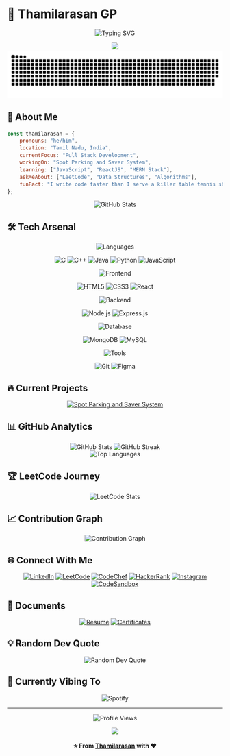 # 🚀 Thamilarasan GP

<div align="center">
  
  ![Typing SVG](https://readme-typing-svg.herokuapp.com/?font=Fira+Code&size=30&duration=3000&pause=1000&color=00D9FF&center=true&vCenter=true&width=600&lines=Full+Stack+Developer+%F0%9F%92%BB;Problem+Solver+%F0%9F%A7%A9;Code+Enthusiast+%E2%9A%A1;Always+Learning+%F0%9F%93%9A)
  
  <img src="https://capsule-render.vercel.app/api?type=waving&color=gradient&customColorList=12&height=100&section=header&text=&fontSize=0&animation=twinkling"/>
  
</div>

<div align="center">
  <img src="https://github.com/1999AZZAR/1999AZZAR/blob/readme/resources/img/grid-snake.svg" alt="Snake animation" />
</div>

## 🎯 About Me

```javascript
const thamilarasan = {
    pronouns: "he/him",
    location: "Tamil Nadu, India",
    currentFocus: "Full Stack Development",
    workingOn: "Spot Parking and Saver System",
    learning: ["JavaScript", "ReactJS", "MERN Stack"],
    askMeAbout: ["LeetCode", "Data Structures", "Algorithms"],
    funFact: "I write code faster than I serve a killer table tennis shot! 🏓"
};
```

<div align="center">
  <img src="https://github-readme-stats.vercel.app/api?username=Thamilarasan-gp&show_icons=true&theme=tokyonight&hide_border=true&bg_color=0D1117&title_color=00D9FF&icon_color=00D9FF&text_color=FFFFFF" alt="GitHub Stats" />
</div>

## 🛠️ Tech Arsenal

<div align="center">
  
  ![Languages](https://img.shields.io/badge/Languages-FF6B6B?style=for-the-badge&logo=code&logoColor=white)
  
  ![C](https://img.shields.io/badge/C-00599C?style=for-the-badge&logo=c&logoColor=white)
  ![C++](https://img.shields.io/badge/C++-00599C?style=for-the-badge&logo=cplusplus&logoColor=white)
  ![Java](https://img.shields.io/badge/Java-ED8B00?style=for-the-badge&logo=java&logoColor=white)
  ![Python](https://img.shields.io/badge/Python-3776AB?style=for-the-badge&logo=python&logoColor=white)
  ![JavaScript](https://img.shields.io/badge/JavaScript-F7DF1E?style=for-the-badge&logo=javascript&logoColor=black)
  
  ![Frontend](https://img.shields.io/badge/Frontend-4ECDC4?style=for-the-badge&logo=react&logoColor=white)
  
  ![HTML5](https://img.shields.io/badge/HTML5-E34F26?style=for-the-badge&logo=html5&logoColor=white)
  ![CSS3](https://img.shields.io/badge/CSS3-1572B6?style=for-the-badge&logo=css3&logoColor=white)
  ![React](https://img.shields.io/badge/React-20232A?style=for-the-badge&logo=react&logoColor=61DAFB)
  
  ![Backend](https://img.shields.io/badge/Backend-45B7D1?style=for-the-badge&logo=node.js&logoColor=white)
  
  ![Node.js](https://img.shields.io/badge/Node.js-43853D?style=for-the-badge&logo=node.js&logoColor=white)
  ![Express.js](https://img.shields.io/badge/Express.js-404D59?style=for-the-badge&logo=express&logoColor=white)
  
  ![Database](https://img.shields.io/badge/Database-96CEB4?style=for-the-badge&logo=mongodb&logoColor=white)
  
  ![MongoDB](https://img.shields.io/badge/MongoDB-4EA94B?style=for-the-badge&logo=mongodb&logoColor=white)
  ![MySQL](https://img.shields.io/badge/MySQL-00000F?style=for-the-badge&logo=mysql&logoColor=white)
  
  ![Tools](https://img.shields.io/badge/Tools-DDA0DD?style=for-the-badge&logo=visualstudiocode&logoColor=white)
  
  ![Git](https://img.shields.io/badge/Git-F05032?style=for-the-badge&logo=git&logoColor=white)
  ![Figma](https://img.shields.io/badge/Figma-F24E1E?style=for-the-badge&logo=figma&logoColor=white)
  
</div>

## 🔥 Current Projects

<div align="center">
  
  <a href="https://github.com/ParkEasy-App/SPBS">
    <img src="https://github-readme-stats.vercel.app/api/pin/?username=ParkEasy-App&repo=SPBS&theme=tokyonight&hide_border=true&bg_color=0D1117&title_color=00D9FF&icon_color=00D9FF&text_color=FFFFFF" alt="Spot Parking and Saver System" />
  </a>
  
</div>

## 📊 GitHub Analytics

<div align="center">
  <img width="49%" src="https://github-readme-stats.vercel.app/api?username=varshini11113&show_icons=true&theme=tokyonight&hide_border=true&bg_color=0D1117&title_color=00D9FF&icon_color=00D9FF&text_color=FFFFFF" alt="GitHub Stats" />
  <img width="49%" src="https://github-readme-streak-stats.herokuapp.com/?user=Thamilarasan-gp&theme=tokyonight&hide_border=true&background=0D1117&stroke=00D9FF&ring=00D9FF&fire=FF6B6B&currStreakNum=FFFFFF&sideNums=FFFFFF&currStreakLabel=00D9FF&sideLabels=FFFFFF&dates=FFFFFF" alt="GitHub Streak" />
</div>

<div align="center">
  <img src="https://github-readme-stats.vercel.app/api/top-langs/?username=Thamilarasan-gp&layout=compact&theme=tokyonight&hide_border=true&bg_color=0D1117&title_color=00D9FF&text_color=FFFFFF" alt="Top Languages" />
</div>

## 🏆 LeetCode Journey

<div align="center">
  <img src="https://leetcard.jacoblin.cool/thamilarasangp?theme=dark&font=Fira%20Code&ext=heatmap" alt="LeetCode Stats" />
</div>

## 📈 Contribution Graph

<div align="center">
  <img src="https://github-readme-activity-graph.vercel.app/graph?username=Thamilarasan-gp&theme=tokyo-night&bg_color=0D1117&color=00D9FF&line=00D9FF&point=FF6B6B&area=true&hide_border=true" alt="Contribution Graph" />
</div>

## 🌐 Connect With Me

<div align="center">
  
  [![LinkedIn](https://img.shields.io/badge/LinkedIn-0077B5?style=for-the-badge&logo=linkedin&logoColor=white)](https://www.linkedin.com/in/thamilarasan-gp-343958281/)
  [![LeetCode](https://img.shields.io/badge/LeetCode-FFA116?style=for-the-badge&logo=leetcode&logoColor=white)](https://leetcode.com/u/thamilarasangp/)
  [![CodeChef](https://img.shields.io/badge/CodeChef-5B4638?style=for-the-badge&logo=codechef&logoColor=white)](https://www.codechef.com/users/sece_mcs166)
  [![HackerRank](https://img.shields.io/badge/HackerRank-2EC866?style=for-the-badge&logo=hackerrank&logoColor=white)](https://www.hackerrank.com/varshinimuruges1)
  [![Instagram](https://img.shields.io/badge/Instagram-E4405F?style=for-the-badge&logo=instagram&logoColor=white)](https://www.instagram.com/varshini11_11/)
  [![CodeSandbox](https://img.shields.io/badge/CodeSandbox-040404?style=for-the-badge&logo=codesandbox&logoColor=white)](https://codesandbox.com/varshinimurugesan5)
  
</div>

## 📄 Documents

<div align="center">
  
  [![Resume](https://img.shields.io/badge/Resume-FF5722?style=for-the-badge&logo=adobe-acrobat-reader&logoColor=white)](https://drive.google.com/file/d/1-zxa-JWj3HcK3QCUc_Qmo9WMD-bnEBV7/view?usp=drive_link)
  [![Certificates](https://img.shields.io/badge/Certificates-4CAF50?style=for-the-badge&logo=google-drive&logoColor=white)](https://drive.google.com/drive/folders/1UmnDyIaOctcNBt2-SMWkSTBZBcJgH5db?usp=drive_link)
  
</div>

## 💡 Random Dev Quote

<div align="center">
  <img src="https://quotes-github-readme.vercel.app/api?type=horizontal&theme=tokyonight&border=true" alt="Random Dev Quote" />
</div>

## 🎵 Currently Vibing To

<div align="center">
  <img src="https://spotify-github-profile.vercel.app/api/view?uid=31l26yvlak5ess2gn3q6k5r4opdi&cover_image=true&theme=novatorem&show_offline=false&background_color=121212&interchange=false&bar_color=53b14f&bar_color_cover=false" alt="Spotify" />
</div>

---

<div align="center">
  
  ![Profile Views](https://komarev.com/ghpvc/?username=varshini11113&color=00D9FF&style=for-the-badge&label=PROFILE+VIEWS)
  
  <img src="https://capsule-render.vercel.app/api?type=waving&color=gradient&customColorList=12&height=100&section=footer&text=&fontSize=0&animation=twinkling"/>
  
  **⭐ From [Thamilarasan](https://github.com/varshini11113) with ❤️**
  
</div>
